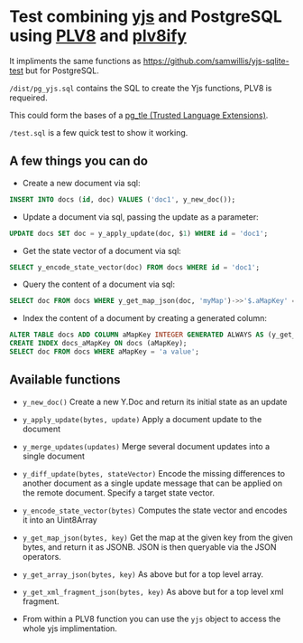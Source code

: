 # Test combining [yjs](https://github.com/yjs/yjs) and PostgreSQL using [PLV8](https://github.com/plv8/plv8) and [plv8ify](https://github.com/divyenduz/plv8ify)

It impliments the same functions as https://github.com/samwillis/yjs-sqlite-test but for PostgreSQL.

`/dist/pg_yjs.sql` contains the SQL to create the Yjs functions, PLV8 is requeired.

This could form the bases of a [pg_tle (Trusted Language Extensions)](https://github.com/aws/pg_tle).

`/test.sql` is a few quick test to show it working.

## A few things you can do

- Create a new document via sql:

```sql
INSERT INTO docs (id, doc) VALUES ('doc1', y_new_doc());
```

- Update a document via sql, passing the update as a parameter:

```sql
UPDATE docs SET doc = y_apply_update(doc, $1) WHERE id = 'doc1';
```

- Get the state vector of a document via sql:

```sql
SELECT y_encode_state_vector(doc) FROM docs WHERE id = 'doc1';
```

- Query the content of a document via sql:

```sql
SELECT doc FROM docs WHERE y_get_map_json(doc, 'myMap')->>'$.aMapKey' = 'a value';
```

- Index the content of a document by creating a generated column:
  
```sql
ALTER TABLE docs ADD COLUMN aMapKey INTEGER GENERATED ALWAYS AS (y_get_map_json(doc, 'myMap')->>'aMapKey') STORED;
CREATE INDEX docs_aMapKey ON docs (aMapKey);
SELECT doc FROM docs WHERE aMapKey = 'a value';
```

## Available functions

- `y_new_doc()`
  Create a new Y.Doc and return its initial state as an update

- `y_apply_update(bytes, update)`
  Apply a document update to the document

- `y_merge_updates(updates)`
  Merge several document updates into a single document

- `y_diff_update(bytes, stateVector)`
  Encode the missing differences to another document as a single update message 
  that can be applied on the remote document. Specify a target state vector.

- `y_encode_state_vector(bytes)`
  Computes the state vector and encodes it into an Uint8Array

- `y_get_map_json(bytes, key)`
  Get the map at the given key from the given bytes, and return it as JSONB.
  JSON is then queryable via the JSON operators.

- `y_get_array_json(bytes, key)`
  As above but for a top level array.

- `y_get_xml_fragment_json(bytes, key)`
  As above but for a top level xml fragment.

- From within a PLV8 function you can use the `yjs` object to access the whole yjs implimentation.
